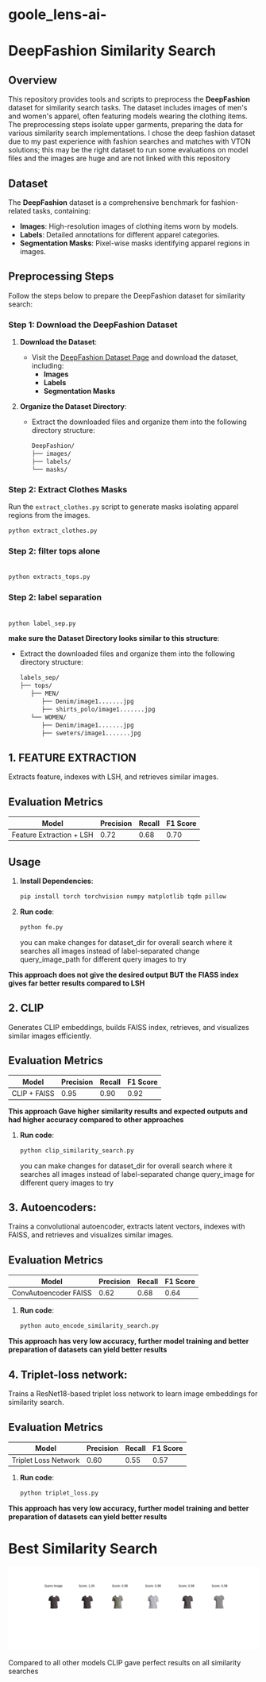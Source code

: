 # goole_lens-ai-

# DeepFashion Similarity Search

## Overview

This repository provides tools and scripts to preprocess the **DeepFashion** dataset for similarity search tasks. The dataset includes images of men's and women's apparel, often featuring models wearing the clothing items. The preprocessing steps isolate upper garments, preparing the data for various similarity search implementations. I chose the deep fashion dataset due to my past experience with fashion searches and matches with VTON solutions; this may be the right dataset to run some evaluations on
model files and the images are huge and are not linked with this repository

## Dataset

The **DeepFashion** dataset is a comprehensive benchmark for fashion-related tasks, containing:

- **Images**: High-resolution images of clothing items worn by models.
- **Labels**: Detailed annotations for different apparel categories.
- **Segmentation Masks**: Pixel-wise masks identifying apparel regions in images.

## Preprocessing Steps

Follow the steps below to prepare the DeepFashion dataset for similarity search:

### Step 1: Download the DeepFashion Dataset

1. **Download the Dataset**:
   - Visit the [DeepFashion Dataset Page](http://mmlab.ie.cuhk.edu.hk/projects/DeepFashion/InShopRetrieval.html) and download the dataset, including:
     - **Images**
     - **Labels**
     - **Segmentation Masks**

2. **Organize the Dataset Directory**:
   - Extract the downloaded files and organize them into the following directory structure:

     ```
     DeepFashion/
     ├── images/
     ├── labels/
     └── masks/
     ```


### Step 2: Extract Clothes Masks

Run the `extract_clothes.py` script to generate masks isolating apparel regions from the images.

```bash
python extract_clothes.py

```

### Step 2: filter tops alone
``` bash

python extracts_tops.py
```

### Step 2: label separation
``` bash

python label_sep.py
```
**make sure the Dataset Directory looks similar to this structure**:
   - Extract the downloaded files and organize them into the following directory structure:

     ```
     labels_sep/
     ├── tops/
        ├── MEN/
           ├── Denim/image1.......jpg
           ├── shirts_polo/image1.......jpg
        └── WOMEN/
           ├── Denim/image1.......jpg
           ├── sweters/image1.......jpg
     ```


## 1. FEATURE EXTRACTION

Extracts feature, indexes with LSH, and retrieves similar images.

## Evaluation Metrics

| Model                     | Precision | Recall | F1 Score |
|---------------------------|-----------|--------|----------|
| Feature Extraction + LSH  | 0.72      | 0.68   | 0.70     |


## Usage

1. **Install Dependencies**:
   ```bash
   pip install torch torchvision numpy matplotlib tqdm pillow
   ```
1. **Run code**:
   ```bash
   python fe.py
   ```
   you can make changes for dataset_dir for overall search where it searches all images instead of label-separated
   change query_image_path for different query images to try

**This approach does not give the desired output BUT the FIASS index gives far better results compared to LSH**




## 2. CLIP

Generates CLIP embeddings, builds FAISS index, retrieves, and visualizes similar images efficiently.

## Evaluation Metrics

| Model        | Precision | Recall | F1 Score |
|--------------|-----------|--------|----------|
| CLIP + FAISS | 0.95      | 0.90   | 0.92     |

 **This approach Gave higher similarity results and expected outputs and had higher accuracy compared to other approaches**

1. **Run code**:
   ```bash
   python clip_similarity_search.py
   ```
   you can make changes for dataset_dir for overall search where it searches all images instead of label-separated
   change query_image for different query images to try
   

## 3. Autoencoders:

Trains a convolutional autoencoder, extracts latent vectors, indexes with FAISS, and retrieves and visualizes similar images.

## Evaluation Metrics

| Model                 | Precision | Recall | F1 Score |
|-----------------------|-----------|--------|----------|
| ConvAutoencoder FAISS | 0.62      | 0.68   | 0.64     |

1. **Run code**:
   ```bash
   python auto_encode_similarity_search.py
   ```
**This approach has very low accuracy, further model training and better preparation of datasets can yield better results**

## 4. Triplet-loss network:

Trains a ResNet18-based triplet loss network to learn image embeddings for similarity search.

## Evaluation Metrics

| Model                  | Precision | Recall | F1 Score |
|------------------------|-----------|--------|----------|
| Triplet Loss Network   | 0.60      | 0.55   | 0.57     |


1. **Run code**:
   ```bash
   python triplet_loss.py
   ```
**This approach has very low accuracy, further model training and better preparation of datasets can yield better results**


# Best Similarity Search

![alt text](https://github.com/dineshelavazhagan/goole_lens-ai-/blob/main/Figure_1.png)

Compared to all other models CLIP gave perfect results on all similarity searches


